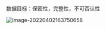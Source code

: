 数据目标：保密性，完整性，不可否认性

![image-20220402163750658](C:\Users\10275\AppData\Roaming\Typora\typora-user-images\image-20220402163750658.png)

